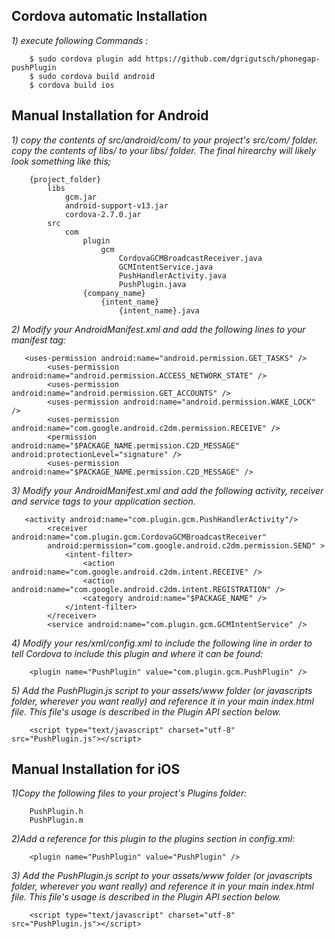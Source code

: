 ## Cordova automatic Installation

_1) execute following Commands :_

		$ sudo cordova plugin add https://github.com/dgrigutsch/phonegap-pushPlugin
		$ sudo cordova build android
		$ cordova build ios


## Manual Installation for Android
_1) copy the contents of src/android/com/ to your project's src/com/ folder. copy the contents of libs/ to your libs/ folder. The final hirearchy will likely look something like this;_


		{project_folder}
		    libs
		        gcm.jar
		        android-support-v13.jar
		        cordova-2.7.0.jar
		    src
		        com
		            plugin
		                gcm
		                    CordovaGCMBroadcastReceiver.java
		                    GCMIntentService.java
		                    PushHandlerActivity.java
		                    PushPlugin.java
		            {company_name}
		                {intent_name}
		                    {intent_name}.java

_2) Modify your AndroidManifest.xml and add the following lines to your manifest tag:_

	   <uses-permission android:name="android.permission.GET_TASKS" />
	        <uses-permission android:name="android.permission.ACCESS_NETWORK_STATE" />
	        <uses-permission android:name="android.permission.GET_ACCOUNTS" />
	        <uses-permission android:name="android.permission.WAKE_LOCK" />
	        <uses-permission android:name="com.google.android.c2dm.permission.RECEIVE" />
	        <permission android:name="$PACKAGE_NAME.permission.C2D_MESSAGE" android:protectionLevel="signature" />
	        <uses-permission android:name="$PACKAGE_NAME.permission.C2D_MESSAGE" />

_3) Modify your AndroidManifest.xml and add the following activity, receiver and service tags to your application section._

	   <activity android:name="com.plugin.gcm.PushHandlerActivity"/>
	        <receiver android:name="com.plugin.gcm.CordovaGCMBroadcastReceiver"
	        android:permission="com.google.android.c2dm.permission.SEND" >
	            <intent-filter>
	                <action android:name="com.google.android.c2dm.intent.RECEIVE" />
	                <action android:name="com.google.android.c2dm.intent.REGISTRATION" />
	                <category android:name="$PACKAGE_NAME" />
	            </intent-filter>
	        </receiver>
	        <service android:name="com.plugin.gcm.GCMIntentService" />

_4) Modify your res/xml/config.xml to include the following line in order to tell Cordova to include this plugin and where it can be found:_

		<plugin name="PushPlugin" value="com.plugin.gcm.PushPlugin" />

_5) Add the PushPlugin.js script to your assets/www folder (or javascripts folder, wherever you want really) and reference it in your main index.html file. This file's usage is described in the Plugin API section below._

		<script type="text/javascript" charset="utf-8" src="PushPlugin.js"></script>

## Manual Installation for iOS

_1)Copy the following files to your project's Plugins folder:_

		PushPlugin.h
		PushPlugin.m

_2)Add a reference for this plugin to the plugins section in config.xml:_

		<plugin name="PushPlugin" value="PushPlugin" />

_3) Add the PushPlugin.js script to your assets/www folder (or javascripts folder, wherever you want really) and reference it in your main index.html file. This file's usage is described in the Plugin API section below._

		<script type="text/javascript" charset="utf-8" src="PushPlugin.js"></script>


